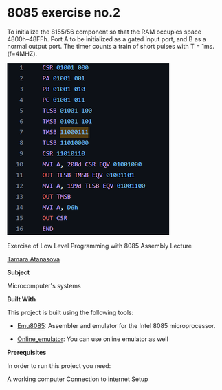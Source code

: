 
# 8085 exercise no.2

To initialize the 8155/56 component so that the RAM
occupies space 4800h–48FFh. Port A to be initialized
as a gated input port, and B as a normal output port.
The timer counts a train of short pulses with T = 1ms.
(f=4MHZ).

![Screenshot (1)](https://github.com/tamaraatanasova/8085-Zadaca2/blob/main/imade1.png)

Exercise of Low Level Programming with 8085 Assembly Lecture


[Tamara Atanasova ](https://github.com/tamaraatanasova)



**Subject**

Microcomputer's systems

**Built With**

This project is built using the following tools:

- [Emu8085](https://8085-emulator.soft112.com/download.html): Assembler and emulator for the Intel 8085 microprocessor.

- [Online_emulator](https://www.sim8085.com/): You can use online emulator as well

**Prerequisites**

In order to run this project you need:

A working computer
Connection to internet
Setup







